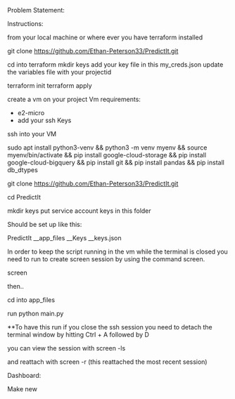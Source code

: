 Problem Statement: 



Instructions:

from your local machine or where ever you have terraform installed

git clone https://github.com/Ethan-Peterson33/PredictIt.git

cd into terraform
mkdir keys
add your key file in this my_creds.json
update the variables file with your projectid

terraform init
terraform apply

create a vm on your project
Vm requirements:
  - e2-micro
  - add your ssh Keys 

ssh into your VM


sudo apt install python3-venv &&
python3 -m venv myenv &&
source myenv/bin/activate &&
pip install google-cloud-storage &&
pip install google-cloud-bigquery &&
pip install git &&
pip install pandas &&
pip install db_dtypes


git clone https://github.com/Ethan-Peterson33/PredictIt.git

cd PredictIt 

mkdir keys
put service account keys in this folder 


Should be set up like this:

PredictIt
__app_files
__Keys
   __keys.json

In order to keep the script running in the vm while the terminal is closed you need to run to create screen session by using the command screen.

screen

then..

cd into app_files


run python main.py

**To have this run if you close the ssh session you need to detach the terminal window by hitting Ctrl + A followed by D 


you can view the session with 
screen -ls


and reattach with screen -r  (this reattached the most recent session)



Dashboard:

Make new 




